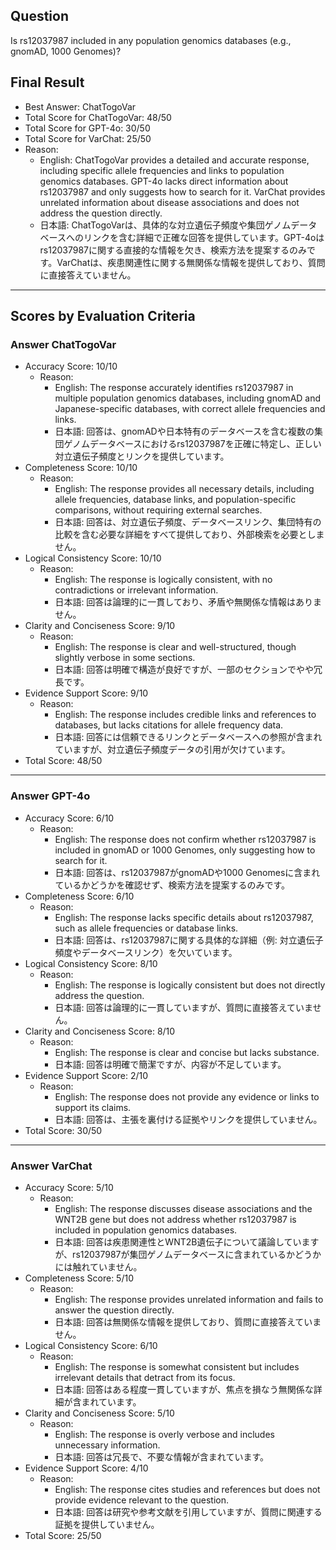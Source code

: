 ## Question

Is rs12037987 included in any population genomics databases (e.g., gnomAD, 1000 Genomes)?

## Final Result

- Best Answer: ChatTogoVar
- Total Score for ChatTogoVar: 48/50
- Total Score for GPT-4o: 30/50
- Total Score for VarChat: 25/50
- Reason:
  - English: ChatTogoVar provides a detailed and accurate response, including specific allele frequencies and links to population genomics databases. GPT-4o lacks direct information about rs12037987 and only suggests how to search for it. VarChat provides unrelated information about disease associations and does not address the question directly.
  - 日本語: ChatTogoVarは、具体的な対立遺伝子頻度や集団ゲノムデータベースへのリンクを含む詳細で正確な回答を提供しています。GPT-4oはrs12037987に関する直接的な情報を欠き、検索方法を提案するのみです。VarChatは、疾患関連性に関する無関係な情報を提供しており、質問に直接答えていません。

---

## Scores by Evaluation Criteria

### Answer ChatTogoVar
- Accuracy Score: 10/10
  - Reason: 
    - English: The response accurately identifies rs12037987 in multiple population genomics databases, including gnomAD and Japanese-specific databases, with correct allele frequencies and links.
    - 日本語: 回答は、gnomADや日本特有のデータベースを含む複数の集団ゲノムデータベースにおけるrs12037987を正確に特定し、正しい対立遺伝子頻度とリンクを提供しています。
- Completeness Score: 10/10
  - Reason: 
    - English: The response provides all necessary details, including allele frequencies, database links, and population-specific comparisons, without requiring external searches.
    - 日本語: 回答は、対立遺伝子頻度、データベースリンク、集団特有の比較を含む必要な詳細をすべて提供しており、外部検索を必要としません。
- Logical Consistency Score: 10/10
  - Reason: 
    - English: The response is logically consistent, with no contradictions or irrelevant information.
    - 日本語: 回答は論理的に一貫しており、矛盾や無関係な情報はありません。
- Clarity and Conciseness Score: 9/10
  - Reason: 
    - English: The response is clear and well-structured, though slightly verbose in some sections.
    - 日本語: 回答は明確で構造が良好ですが、一部のセクションでやや冗長です。
- Evidence Support Score: 9/10
  - Reason: 
    - English: The response includes credible links and references to databases, but lacks citations for allele frequency data.
    - 日本語: 回答には信頼できるリンクとデータベースへの参照が含まれていますが、対立遺伝子頻度データの引用が欠けています。
- Total Score: 48/50

---

### Answer GPT-4o
- Accuracy Score: 6/10
  - Reason: 
    - English: The response does not confirm whether rs12037987 is included in gnomAD or 1000 Genomes, only suggesting how to search for it.
    - 日本語: 回答は、rs12037987がgnomADや1000 Genomesに含まれているかどうかを確認せず、検索方法を提案するのみです。
- Completeness Score: 6/10
  - Reason: 
    - English: The response lacks specific details about rs12037987, such as allele frequencies or database links.
    - 日本語: 回答は、rs12037987に関する具体的な詳細（例: 対立遺伝子頻度やデータベースリンク）を欠いています。
- Logical Consistency Score: 8/10
  - Reason: 
    - English: The response is logically consistent but does not directly address the question.
    - 日本語: 回答は論理的に一貫していますが、質問に直接答えていません。
- Clarity and Conciseness Score: 8/10
  - Reason: 
    - English: The response is clear and concise but lacks substance.
    - 日本語: 回答は明確で簡潔ですが、内容が不足しています。
- Evidence Support Score: 2/10
  - Reason: 
    - English: The response does not provide any evidence or links to support its claims.
    - 日本語: 回答は、主張を裏付ける証拠やリンクを提供していません。
- Total Score: 30/50

---

### Answer VarChat
- Accuracy Score: 5/10
  - Reason: 
    - English: The response discusses disease associations and the WNT2B gene but does not address whether rs12037987 is included in population genomics databases.
    - 日本語: 回答は疾患関連性とWNT2B遺伝子について議論していますが、rs12037987が集団ゲノムデータベースに含まれているかどうかには触れていません。
- Completeness Score: 5/10
  - Reason: 
    - English: The response provides unrelated information and fails to answer the question directly.
    - 日本語: 回答は無関係な情報を提供しており、質問に直接答えていません。
- Logical Consistency Score: 6/10
  - Reason: 
    - English: The response is somewhat consistent but includes irrelevant details that detract from its focus.
    - 日本語: 回答はある程度一貫していますが、焦点を損なう無関係な詳細が含まれています。
- Clarity and Conciseness Score: 5/10
  - Reason: 
    - English: The response is overly verbose and includes unnecessary information.
    - 日本語: 回答は冗長で、不要な情報が含まれています。
- Evidence Support Score: 4/10
  - Reason: 
    - English: The response cites studies and references but does not provide evidence relevant to the question.
    - 日本語: 回答は研究や参考文献を引用していますが、質問に関連する証拠を提供していません。
- Total Score: 25/50